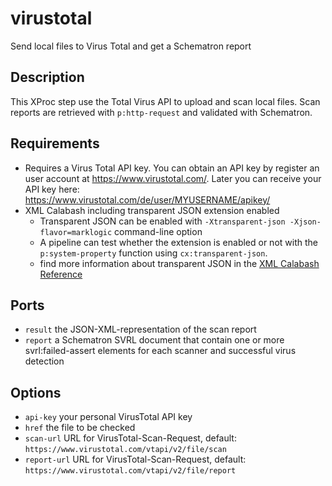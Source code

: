 # virustotal

Send local files to Virus Total and get a Schematron report

## Description

This XProc step use the Total Virus API to upload and scan local 
files. Scan reports are retrieved with `p:http-request` and 
validated with Schematron.

## Requirements

* Requires a Virus Total API key. You can obtain an API key by register an user account at https://www.virustotal.com/. Later you can receive your API key here: https://www.virustotal.com/de/user/MYUSERNAME/apikey/
* XML Calabash including transparent JSON extension enabled
  * Transparent JSON can be enabled with `-Xtransparent-json -Xjson-flavor=marklogic` command-line option
  * A pipeline can test whether the extension is enabled or not with the `p:system-property` function using `cx:transparent-json`.
  * find more information about transparent JSON in the [XML Calabash Reference](http://xmlcalabash.com/docs/reference/langext.html#ext.transparent-json)

## Ports

* `result` the JSON-XML-representation of the scan report
* `report` a Schematron SVRL document that contain one or more svrl:failed-assert 
elements for each scanner and successful virus detection

## Options

* `api-key` your personal VirusTotal API key
* `href` the file to be checked
* `scan-url` URL for VirusTotal-Scan-Request, default: `https://www.virustotal.com/vtapi/v2/file/scan`
* `report-url` URL for VirusTotal-Scan-Request, default: `https://www.virustotal.com/vtapi/v2/file/report`

